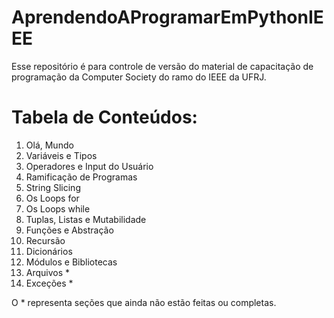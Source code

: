 # AprendendoAProgramarEmPythonIEEE
Esse repositório é para controle de versão do material de capacitação de programação da Computer Society do ramo do IEEE da UFRJ.

# Tabela de Conteúdos:
1. Olá, Mundo  
2. Variáveis e Tipos  
3. Operadores e Input do Usuário  
4. Ramificação de Programas 
5. String Slicing 
6. Os Loops for  
7. Os Loops while 
8. Tuplas, Listas e Mutabilidade 
9. Funções e Abstração 
10. Recursão 
11. Dicionários 
12. Módulos e Bibliotecas
13. Arquivos *
14. Exceções *

O * representa seções que ainda não estão feitas ou completas.
